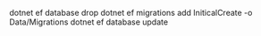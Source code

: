 dotnet ef database drop
dotnet ef migrations add IniticalCreate -o Data/Migrations
dotnet ef database update
